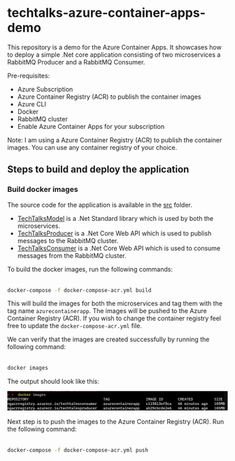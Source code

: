 # techtalks-azure-container-apps-demo

This repository is a demo for the Azure Container Apps. It showcases how to deploy a simple .Net core application consisting of two microservices a RabbitMQ Producer and a RabbitMQ Consumer.

Pre-requisites:

- Azure Subscription
- Azure Container Registry (ACR) to publish the container images
- Azure CLI
- Docker
- RabbitMQ cluster
- Enable Azure Container Apps for your subscription

Note: I am using a Azure Container Registry (ACR) to publish the container images. You can use any container registry of your choice.

## Steps to build and deploy the application

### Build docker images

The source code for the application is available in the [src](src) folder.

- [TechTalksModel](src/TechTalksModel/) is a .Net Standard library which is used by both the microservices.
- [TechTalksProducer](src/TechTalksProducer/) is a .Net Core Web API which is used to publish messages to the RabbitMQ cluster.
- [TechTalksConsumer](src/TechTalksConsumer/) is a .Net Core Web API which is used to consume messages from the RabbitMQ cluster.

To build the docker images, run the following commands:

```bash

docker-compose -f docker-compose-acr.yml build

```

This will build the images for both the microservices and tag them with the tag name `azurecontainerapp`. The images will be pushed to the Azure Container Registry (ACR). If you wish to change the container registry feel free to update the `docker-compose-acr.yml` file.

We can verify that the images are created successfully by running the following command:

```bash

docker images

```

The output should look like this:

![docker images](/images/docker-images.png)

Next step is to push the images to the Azure Container Registry (ACR). Run the following command:

```bash

docker-compose -f docker-compose-acr.yml push

```
